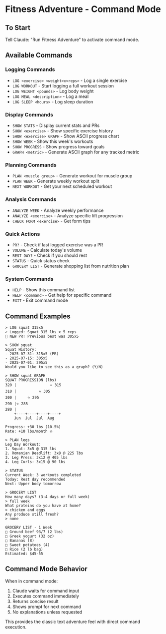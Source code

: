 # Fitness Adventure - Command Mode

## To Start
Tell Claude: "Run Fitness Adventure" to activate command mode.

## Available Commands

### Logging Commands
- `LOG <exercise> <weight>x<reps>` - Log a single exercise
- `LOG WORKOUT` - Start logging a full workout session
- `LOG WEIGHT <pounds>` - Log body weight
- `LOG MEAL <description>` - Log a meal
- `LOG SLEEP <hours>` - Log sleep duration

### Display Commands
- `SHOW STATS` - Display current stats and PRs
- `SHOW <exercise>` - Show specific exercise history
- `SHOW <exercise> GRAPH` - Show ASCII progress chart
- `SHOW WEEK` - Show this week's workouts
- `SHOW PROGRESS` - Show progress toward goals
- `GRAPH <metric>` - Generate ASCII graph for any tracked metric

### Planning Commands  
- `PLAN <muscle group>` - Generate workout for muscle group
- `PLAN WEEK` - Generate weekly workout split
- `NEXT WORKOUT` - Get your next scheduled workout

### Analysis Commands
- `ANALYZE WEEK` - Analyze weekly performance
- `ANALYZE <exercise>` - Analyze specific lift progression
- `CHECK FORM <exercise>` - Get form tips

### Quick Actions
- `PR?` - Check if last logged exercise was a PR
- `VOLUME` - Calculate today's volume
- `REST DAY?` - Check if you should rest
- `STATUS` - Quick status check
- `GROCERY LIST` - Generate shopping list from nutrition plan

### System Commands
- `HELP` - Show this command list
- `HELP <command>` - Get help for specific command
- `EXIT` - Exit command mode

## Command Examples

```
> LOG squat 315x5
✓ Logged: Squat 315 lbs x 5 reps
🎉 NEW PR! Previous best was 305x5

> SHOW squat
Squat History:
- 2025-07-31: 315x5 (PR)
- 2025-07-15: 305x5
- 2025-07-01: 295x5
Would you like to see this as a graph? (Y/N)

> SHOW squat GRAPH
SQUAT PROGRESSION (lbs)
320 |               ⭐ 315
310 |          ⭐ 305
300 |     ⭐ 295
290 |⭐ 285
280 |
    +----+----+----+----+
    Jun  Jul  Jul  Aug

Progress: +30 lbs (10.5%)
Rate: +10 lbs/month 🔥

> PLAN legs
Leg Day Workout:
1. Squat: 3x5 @ 315 lbs
2. Romanian Deadlift: 3x8 @ 225 lbs
3. Leg Press: 3x12 @ 405 lbs
4. Leg Curls: 3x15 @ 90 lbs

> STATUS
Current Week: 3 workouts completed
Today: Rest day recommended
Next: Upper body tomorrow

> GROCERY LIST
How many days? (3-4 days or full week)
> full week
What proteins do you have at home?
> chicken and eggs
Any produce still fresh?
> none

GROCERY LIST - 1 Week
□ Ground beef 93/7 (2 lbs)
□ Greek yogurt (32 oz)
□ Bananas (8)
□ Sweet potatoes (4)
□ Rice (2 lb bag)
Estimated: $45-55
```

## Command Mode Behavior

When in command mode:
1. Claude waits for command input
2. Executes command immediately 
3. Returns concise result
4. Shows prompt for next command
5. No explanations unless requested

This provides the classic text adventure feel with direct command execution.